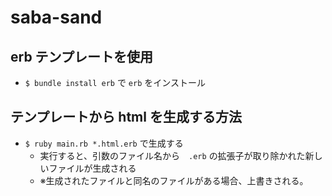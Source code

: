 # saba-sand

## erb テンプレートを使用
* `$ bundle install erb` で `erb` をインストール

## テンプレートから html を生成する方法
* `$ ruby main.rb *.html.erb` で生成する
    * 実行すると、引数のファイル名から　`.erb` の拡張子が取り除かれた新しいファイルが生成される
    * ※生成されたファイルと同名のファイルがある場合、上書きされる。